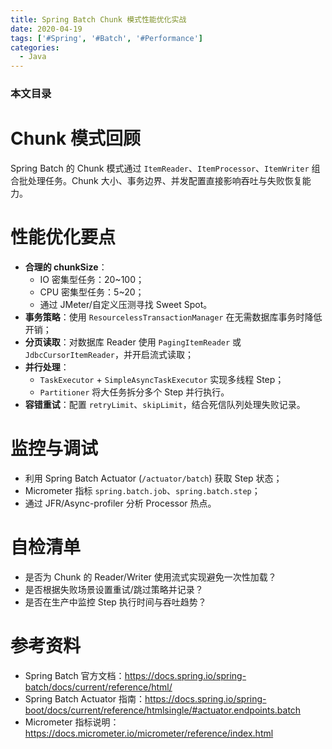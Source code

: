```yaml
---
title: Spring Batch Chunk 模式性能优化实战
date: 2020-04-19
tags: ['#Spring', '#Batch', '#Performance']
categories:
  - Java
---
```


### 本文目录
<!-- toc -->

# Chunk 模式回顾
Spring Batch 的 Chunk 模式通过 `ItemReader`、`ItemProcessor`、`ItemWriter` 组合批处理任务。Chunk 大小、事务边界、并发配置直接影响吞吐与失败恢复能力。

# 性能优化要点
- **合理的 chunkSize**：
  - IO 密集型任务：20~100；
  - CPU 密集型任务：5~20；
  - 通过 JMeter/自定义压测寻找 Sweet Spot。
- **事务策略**：使用 `ResourcelessTransactionManager` 在无需数据库事务时降低开销；
- **分页读取**：对数据库 Reader 使用 `PagingItemReader` 或 `JdbcCursorItemReader`，并开启流式读取；
- **并行处理**：
  - `TaskExecutor` + `SimpleAsyncTaskExecutor` 实现多线程 Step；
  - `Partitioner` 将大任务拆分多个 Step 并行执行。
- **容错重试**：配置 `retryLimit`、`skipLimit`，结合死信队列处理失败记录。

# 监控与调试
- 利用 Spring Batch Actuator (`/actuator/batch`) 获取 Step 状态；
- Micrometer 指标 `spring.batch.job`、`spring.batch.step`；
- 通过 JFR/Async-profiler 分析 Processor 热点。

# 自检清单
- 是否为 Chunk 的 Reader/Writer 使用流式实现避免一次性加载？
- 是否根据失败场景设置重试/跳过策略并记录？
- 是否在生产中监控 Step 执行时间与吞吐趋势？

# 参考资料
- Spring Batch 官方文档：https://docs.spring.io/spring-batch/docs/current/reference/html/
- Spring Batch Actuator 指南：https://docs.spring.io/spring-boot/docs/current/reference/htmlsingle/#actuator.endpoints.batch
- Micrometer 指标说明：https://docs.micrometer.io/micrometer/reference/index.html
